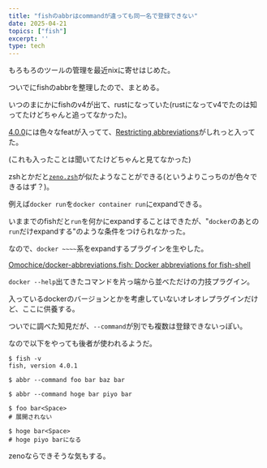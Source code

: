 ```yaml
---
title: "fishのabbrはcommandが違っても同一名で登録できない"
date: 2025-04-21
topics: ["fish"]
excerpt: ''
type: tech
---
```


もろもろのツールの管理を最近nixに寄せはじめた。

ついでにfishのabbrを整理したので、まとめる。

いつのまにかにfishのv4が出て、rustになっていた(rustになってv4でたのは知ってたけどちゃんと追ってなかった)。

[4.0.0](https://github.com/fish-shell/fish-shell/releases/tag/4.0.0)には色々なfeatが入ってて、[Restricting abbreviations](https://github.com/fish-shell/fish-shell/pull/10452)がしれっと入ってた。

(これも入ったことは聞いてたけどちゃんと見てなかった)

zshとかだと[`zeno.zsh`](https://github.com/yuki-yano/zeno.zsh)が似たようなことができる(というよりこっちのが色々できるはず？)。

例えば`docker run`を`docker container run`にexpandできる。

いままでのfishだと`run`を何かにexpandすることはできたが、"`docker`のあとの`run`だけexpandする"のような条件をつけられなかった。

なので、`docker ~~~~`系をexpandするプラグインを生やした。

[Omochice/docker-abbreviations.fish: Docker abbreviations for fish-shell](https://github.com/Omochice/docker-abbreviations.fish)

`docker --help`出てきたコマンドを片っ端から並べただけの力技プラグイン。

入っているdockerのバージョンとかを考慮していないオレオレプラグインだけど、ここに供養する。

ついでに調べた知見だが、`--command`が別でも複数は登録できないっぽい。

なので以下をやっても後者が使われるようだ。

```fish
$ fish -v
fish, version 4.0.1

$ abbr --command foo bar baz bar

$ abbr --command hoge bar piyo bar

$ foo bar<Space>
# 展開されない

$ hoge bar<Space>
# hoge piyo barになる
```

zenoならできそうな気もする。
